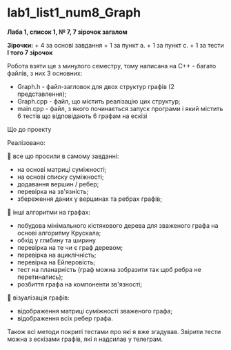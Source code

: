 # lab1_list1_num8_Graph

<b>Лаба 1, список 1, № 7, 7 зірочок загалом</b>

<b>Зірочки:</b>
    + 4 за основі завдання
    + 1 за пункт а.
    + 1 за пункт с.
    + 1 за тести
<b>І того 7 зірочок</b>

Робота взяти ще з минулого семестру, тому написана на С++ - багато файлів, з них 3 основних:
  * Graph.h - файл-загловок для двох структур графів (2 представлення);
  * Graph.cpp - файл, що містить реалізацію цих структур;
  * main.cpp - файл, з якого починається запуск програми і який містить 6 тестів що відповідають 6 графам на ескізі

Що до проекту

Реалізовано:

🔸 все що просили в самому завданні:

  - на основі матриці суміжності;
  - на основі списку суміжності;
  - додавання вершин / ребер;
  - перевірка на зв'язність;
  - збереження даних у вершинах та ребрах графів;

🔹 інші алгоритми на графах:

  - побудова мінімального кістякового дерева для зваженого
     графа на основі алгоритму Крускала;
  - обхід у глибину та ширину
  - перевірка на те чи є граф деревом;
  - перевірка на ациклічність;
  - перевірка на Ейлеровість;
  - тест на планарність (граф можна зобразити так щоб ребра не
     перетинались);
  - розбиття графа на компоненти зв'язності;

🔹 візуалізація графів:

  - відображення матриці суміжності зваженого графа;
  - відображення всіх ребер графа.

Також всі методи покриті тестами про які я вже згадував.
Звірити тести можна з ескізами графів, які я надсилав у телеграм.


